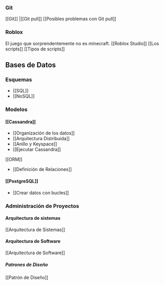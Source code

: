 
### Git
[[Git]]
	|[[Git pull]]
	 [[Posibles problemas con Git pull]]

### Roblox
El juego que sorprendentemente no es minecraft.
[[Roblox Studio]]
[[Los scripts]]
[[Tipos de scripts]]

## Bases de Datos

### Esquemas  
- [[SQL]]  
- [[NoSQL]]  

### Modelos  
####     [[Cassandra]]  
- [[Organización de los datos]]  
- [[Arquitectura Distribuida]]  
- [[Anillo y Keyspace]]  
- [[Ejecutar Cassandra]]  
 
 [[ORM]]
* [[Definición de Relaciones]]
 #### [[PostgreSQL]]
 - [[Crear datos con bucles]]

### Administración de Proyectos


#### Arquitectura de sistemas
[[Arquitectura de Sistemas]]

#### Arquitectura de Software

[[Arquitectura de Software]]

##### Patrones de Diseño
[[Patrón de Diseño]]